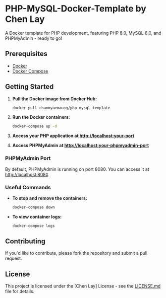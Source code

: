 # PHP-MySQL-Docker-Template by Chen Lay

A Docker template for PHP development, featuring PHP 8.0, MySQL 8.0, and PHPMyAdmin - ready to go!

## Prerequisites

- [Docker](https://docs.docker.com/get-docker/)
- [Docker Compose](https://docs.docker.com/compose/install/)

## Getting Started

1. **Pull the Docker image from Docker Hub:**

    ```bash
    docker pull chanmyaemaung/php-mysql-template
    ```

2. **Run the Docker containers:**

    ```bash
    docker-compose up -d
    ```

3. **Access your PHP application at [http://localhost:your-port](http://localhost:your-port)**
4. **Access PHPMyAdmin at [http://localhost:your-phpmyadmin-port](http://localhost:your-phpmyadmin-port)**

### PHPMyAdmin Port

By default, PHPMyAdmin is running on port 8080. You can access it at [http://localhost:8080](http://localhost:8080).

### Useful Commands

- **To stop and remove the containers:**

    ```bash
    docker-compose down
    ```

- **To view container logs:**

    ```bash
    docker-compose logs
    ```

## Contributing

If you'd like to contribute, please fork the repository and submit a pull request.

## License

This project is licensed under the [Chen Lay] License - see the [LICENSE.md](LICENSE.md) file for details.

